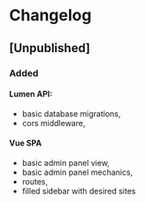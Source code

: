 # Changelog

## [Unpublished]
### Added
#### Lumen API:
- basic database migrations, 
- cors middleware, 

#### Vue SPA
- basic admin panel view, 
- basic admin panel mechanics, 
- routes, 
- filled sidebar with desired sites